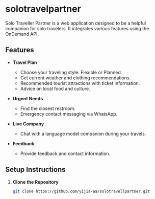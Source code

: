# solotravelpartner

Solo Traveller Partner is a web application designed to be a helpful companion for solo travelers. It integrates various features using the OnDemand API.

## Features

- **Travel Plan**
  - Choose your traveling style: Flexible or Planned.
  - Get current weather and clothing recommendations.
  - Recommended tourist attractions with ticket information.
  - Advice on local food and culture.
  
- **Urgent Needs**
  - Find the closest restroom.
  - Emergency contact messaging via WhatsApp.
  
- **Live Company**
  - Chat with a language model companion during your travels.
  
- **Feedback**
  - Provide feedback and contact information.

## Setup Instructions

1. **Clone the Repository**

   ```bash
   git clone https://github.com/yijia-aa/solotravellpartner.git
